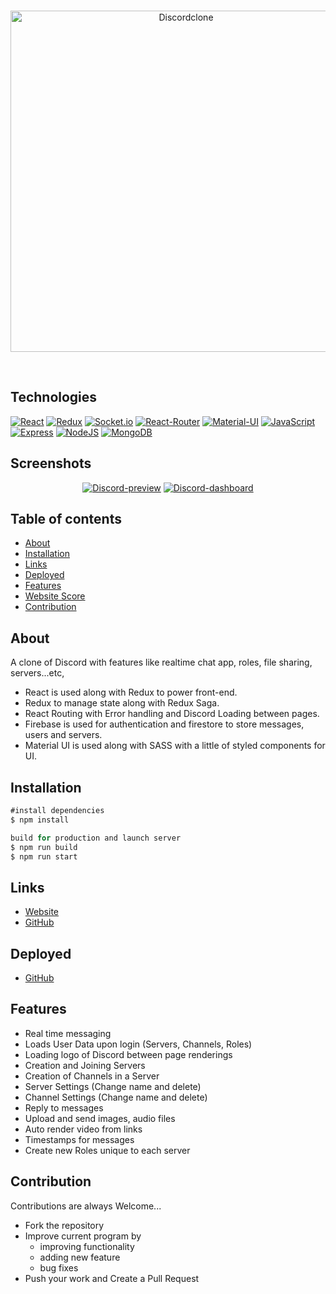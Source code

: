 
<div align="center">
  <br />
  <p>
  <a href="https://ibb.co/9gXYTYQ"><img src="https://i.ibb.co/54Dc8cb/Discordclone.jpg" width="546" alt="Discordclone" border="0"></a>
  </p>
  <br />
  </div>

## Technologies

[![React](https://img.shields.io/badge/react-%2320232a.svg?style=for-the-badge&logo=react&logoColor=%2361DAFB)](https://github.com/AkshayGowda-repo)
[![Redux](https://img.shields.io/badge/redux-%23593d88.svg?style=for-the-badge&logo=redux&logoColor=white)](https://github.com/AkshayGowda-repo)
[![Socket.io](https://img.shields.io/badge/Socket.io-black?style=for-the-badge&logo=socket.io&badgeColor=010101)](https://github.com/AkshayGowda-repo)
[![React-Router](https://img.shields.io/badge/React_Router-CA4245?style=for-the-badge&logo=react-router&logoColor=white)](https://github.com/AkshayGowda-repo)
 [![Material-UI](https://img.shields.io/badge/MUI-%230081CB.svg?style=for-the-badge&logo=mui&logoColor=white)](https://github.com/arihant-jain-09)
 [![JavaScript](https://img.shields.io/badge/JavaScript-F7DF1E?style=for-the-badge&logo=javascript&logoColor=black)](https://github.com/AkshayGowda-repo)
  [![Express](https://img.shields.io/badge/Express.js-404D59?style=for-the-badge)](https://github.com/AkshayGowda-repo)
 [![NodeJS](https://img.shields.io/badge/Node.js-43853D?style=for-the-badge&logo=node.js&logoColor=white)](https://github.com/AkshayGowda-repo) 
 [![MongoDB](https://img.shields.io/badge/MongoDB-4EA94B?style=for-the-badge&logo=mongodb&logoColor=white)](https://github.com/AkshayGowda-repo) 


## Screenshots

<div align="center">
<a href="https://ibb.co/CQbKSZj"><img src="https://i.ibb.co/CQbKSZj/Discord-preview.png" alt="Discord-preview" border="0"></a>
  <a href="https://ibb.co/DpZsLzN"><img src="https://i.ibb.co/DpZsLzN/Discord-dashboard.png" alt="Discord-dashboard" border="0"></a>
</div>

## Table of contents

- [About](#about)
- [Installation](#installation)
- [Links](#links)
- [Deployed](#Deployed)
- [Features](#Features)
- [Website Score](#Websitescore)
- [Contribution](#Contribution)

## About

A clone of Discord with features like realtime chat app, roles, file sharing, servers...etc,
- React is used along with Redux to power front-end.
- Redux to manage state along with Redux Saga.
- React Routing with Error handling and Discord Loading between pages.
- Firebase is used for authentication and firestore to store messages, users and servers.
- Material UI is used along with SASS with a little of styled components for UI.

## Installation
```js
#install dependencies
$ npm install

build for production and launch server
$ npm run build
$ npm run start
```

## Links

- [Website](https://arihant-jain-09.github.io/discord-clone/)
- [GitHub](https://github.com/arihant-jain-09/discord-clone)

## Deployed

- [GitHub](https://arihant-jain-09.github.io/discord-clone/)

## Features
-   Real time messaging 
-   Loads User Data upon login (Servers, Channels, Roles)
-   Loading logo of Discord between page renderings
-   Creation and Joining Servers
-   Creation of Channels in a Server
-   Server Settings (Change name and delete)
-   Channel Settings (Change name and delete)
-   Reply to messages
-   Upload and send images, audio files
-   Auto render video from links
-   Timestamps for messages
-   Create new Roles unique to each server

## Contribution
Contributions are always Welcome...

-   Fork the repository
-   Improve current program by
    -   improving functionality
    -   adding new feature
    -   bug fixes
-   Push your work and Create a Pull Request


